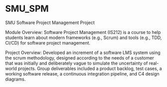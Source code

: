 # SMU_SPM
SMU Software Project Management Project

Module Overview: Software Project Management (IS212) is a course to help students learn about modern frameworks (e.g., Scrum) and tools (e.g., TDD, CI/CD) for software project management.

Project Overview: Developed an increment of a software LMS system using the scrum methodology, designed according to the needs of a customer that was initially and deliberately vague to simulate the uncertainty of real-world projects. Group deliverables included a product backlog, test cases, a working software release, a continuous integration pipeline, and C4 design diagrams.
